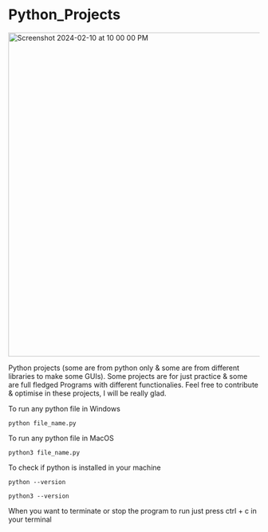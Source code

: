 
# Python_Projects

<!--<img src="https://img.shields.io/github/release/tterb/PlayMusic.svg?style=flat"/>-->
<img width="650" alt="Screenshot 2024-02-10 at 10 00 00 PM" src="https://github.com/AnkurKonan/Python_Projects/assets/112815485/df54db23-df5e-48b1-ab18-01835b2d5de6">

Python projects (some are from python only &amp; some are from different libraries to make some GUIs).
Some projects are for just practice & some are full fledged Programs with different functionalies.
Feel free to contribute & optimise in these projects, I will be really glad.

To run any python file in Windows
```
python file_name.py
```
To run any python file in MacOS

```
python3 file_name.py
```
To check if python is installed in your machine
```
python --version
```
```
python3 --version
```

When you want to terminate or stop the program to run just press ctrl + c in your terminal 

